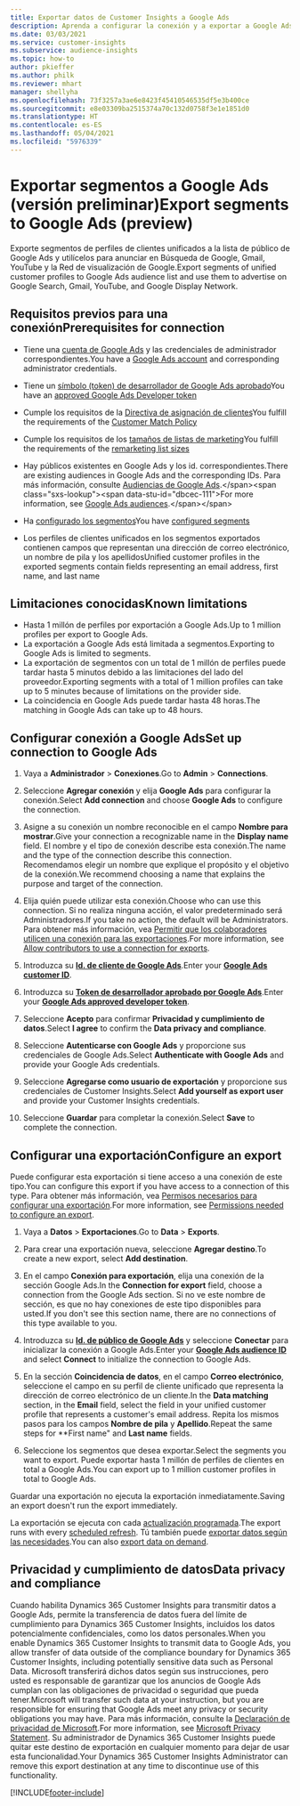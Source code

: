 ```yaml
---
title: Exportar datos de Customer Insights a Google Ads
description: Aprenda a configurar la conexión y a exportar a Google Ads.
ms.date: 03/03/2021
ms.service: customer-insights
ms.subservice: audience-insights
ms.topic: how-to
author: pkieffer
ms.author: philk
ms.reviewer: mhart
manager: shellyha
ms.openlocfilehash: 73f3257a3ae6e8423f45410546535df5e3b400ce
ms.sourcegitcommit: e8e03309ba2515374a70c132d0758f3e1e1851d0
ms.translationtype: HT
ms.contentlocale: es-ES
ms.lasthandoff: 05/04/2021
ms.locfileid: "5976339"
---
```

# <a name="export-segments-to-google-ads-preview"></a><span data-ttu-id="dbcec-103">Exportar segmentos a Google Ads (versión preliminar)</span><span class="sxs-lookup"><span data-stu-id="dbcec-103">Export segments to Google Ads (preview)</span></span>

<span data-ttu-id="dbcec-104">Exporte segmentos de perfiles de clientes unificados a la lista de público de Google Ads y utilícelos para anunciar en Búsqueda de Google, Gmail, YouTube y la Red de visualización de Google.</span><span class="sxs-lookup"><span data-stu-id="dbcec-104">Export segments of unified customer profiles to Google Ads audience list and use them to advertise on Google Search, Gmail, YouTube, and Google Display Network.</span></span> 

## <a name="prerequisites-for-connection"></a><span data-ttu-id="dbcec-105">Requisitos previos para una conexión</span><span class="sxs-lookup"><span data-stu-id="dbcec-105">Prerequisites for connection</span></span>

-   <span data-ttu-id="dbcec-106">Tiene una [cuenta de Google Ads](https://ads.google.com/) y las credenciales de administrador correspondientes.</span><span class="sxs-lookup"><span data-stu-id="dbcec-106">You have a [Google Ads account](https://ads.google.com/) and corresponding administrator credentials.</span></span>
-   <span data-ttu-id="dbcec-107">Tiene un [símbolo (token) de desarrollador de Google Ads aprobado](https://developers.google.com/google-ads/api/docs/first-call/dev-token)</span><span class="sxs-lookup"><span data-stu-id="dbcec-107">You have an [approved Google Ads Developer token](https://developers.google.com/google-ads/api/docs/first-call/dev-token)</span></span> 
-   <span data-ttu-id="dbcec-108">Cumple los requisitos de la [Directiva de asignación de clientes](https://support.google.com/adspolicy/answer/6299717)</span><span class="sxs-lookup"><span data-stu-id="dbcec-108">You fulfill the requirements of the [Customer Match Policy](https://support.google.com/adspolicy/answer/6299717)</span></span>
-   <span data-ttu-id="dbcec-109">Cumple los requisitos de los [tamaños de listas de marketing](https://support.google.com/google-ads/answer/7558048)</span><span class="sxs-lookup"><span data-stu-id="dbcec-109">You fulfill the requirements of the [remarketing list sizes](https://support.google.com/google-ads/answer/7558048)</span></span> 

-   <span data-ttu-id="dbcec-110">Hay públicos existentes en Google Ads y los id. correspondientes.</span><span class="sxs-lookup"><span data-stu-id="dbcec-110">There are existing audiences in Google Ads and the corresponding IDs.</span></span> <span data-ttu-id="dbcec-111">Para más información, consulte [Audiencias de Google Ads](https://support.google.com/google-ads/answer/7558048?hl=en#:~:text=Audience%20lists%20is%20a%20section,Display%20Network%20through%20remarketing%20campaigns.).</span><span class="sxs-lookup"><span data-stu-id="dbcec-111">For more information, see [Google Ads audiences](https://support.google.com/google-ads/answer/7558048?hl=en#:~:text=Audience%20lists%20is%20a%20section,Display%20Network%20through%20remarketing%20campaigns.).</span></span>
-   <span data-ttu-id="dbcec-112">Ha [configurado los segmentos](segments.md)</span><span class="sxs-lookup"><span data-stu-id="dbcec-112">You have [configured segments](segments.md)</span></span>
-   <span data-ttu-id="dbcec-113">Los perfiles de clientes unificados en los segmentos exportados contienen campos que representan una dirección de correo electrónico, un nombre de pila y los apellidos</span><span class="sxs-lookup"><span data-stu-id="dbcec-113">Unified customer profiles in the exported segments contain fields representing an email address, first name, and last name</span></span>

## <a name="known-limitations"></a><span data-ttu-id="dbcec-114">Limitaciones conocidas</span><span class="sxs-lookup"><span data-stu-id="dbcec-114">Known limitations</span></span>

- <span data-ttu-id="dbcec-115">Hasta 1 millón de perfiles por exportación a Google Ads.</span><span class="sxs-lookup"><span data-stu-id="dbcec-115">Up to 1 million profiles per export to Google Ads.</span></span>
- <span data-ttu-id="dbcec-116">La exportación a Google Ads está limitada a segmentos.</span><span class="sxs-lookup"><span data-stu-id="dbcec-116">Exporting to Google Ads is limited to segments.</span></span>
- <span data-ttu-id="dbcec-117">La exportación de segmentos con un total de 1 millón de perfiles puede tardar hasta 5 minutos debido a las limitaciones del lado del proveedor.</span><span class="sxs-lookup"><span data-stu-id="dbcec-117">Exporting segments with a total of 1 million profiles can take up to 5 minutes because of limitations on the provider side.</span></span> 
- <span data-ttu-id="dbcec-118">La coincidencia en Google Ads puede tardar hasta 48 horas.</span><span class="sxs-lookup"><span data-stu-id="dbcec-118">The matching in Google Ads can take up to 48 hours.</span></span>

## <a name="set-up-connection-to-google-ads"></a><span data-ttu-id="dbcec-119">Configurar conexión a Google Ads</span><span class="sxs-lookup"><span data-stu-id="dbcec-119">Set up connection to Google Ads</span></span>

1. <span data-ttu-id="dbcec-120">Vaya a **Administrador** > **Conexiones**.</span><span class="sxs-lookup"><span data-stu-id="dbcec-120">Go to **Admin** > **Connections**.</span></span>

1. <span data-ttu-id="dbcec-121">Seleccione **Agregar conexión** y elija **Google Ads** para configurar la conexión.</span><span class="sxs-lookup"><span data-stu-id="dbcec-121">Select **Add connection** and choose **Google Ads** to configure the connection.</span></span>

1. <span data-ttu-id="dbcec-122">Asigne a su conexión un nombre reconocible en el campo **Nombre para mostrar**.</span><span class="sxs-lookup"><span data-stu-id="dbcec-122">Give your connection a recognizable name in the **Display name** field.</span></span> <span data-ttu-id="dbcec-123">El nombre y el tipo de conexión describe esta conexión.</span><span class="sxs-lookup"><span data-stu-id="dbcec-123">The name and the type of the connection describe this connection.</span></span> <span data-ttu-id="dbcec-124">Recomendamos elegir un nombre que explique el propósito y el objetivo de la conexión.</span><span class="sxs-lookup"><span data-stu-id="dbcec-124">We recommend choosing a name that explains the purpose and target of the connection.</span></span>

1. <span data-ttu-id="dbcec-125">Elija quién puede utilizar esta conexión.</span><span class="sxs-lookup"><span data-stu-id="dbcec-125">Choose who can use this connection.</span></span> <span data-ttu-id="dbcec-126">Si no realiza ninguna acción, el valor predeterminado será Administradores.</span><span class="sxs-lookup"><span data-stu-id="dbcec-126">If you take no action, the default will be Administrators.</span></span> <span data-ttu-id="dbcec-127">Para obtener más información, vea [Permitir que los colaboradores utilicen una conexión para las exportaciones](connections.md#allow-contributors-to-use-a-connection-for-exports).</span><span class="sxs-lookup"><span data-stu-id="dbcec-127">For more information, see [Allow contributors to use a connection for exports](connections.md#allow-contributors-to-use-a-connection-for-exports).</span></span>

1. <span data-ttu-id="dbcec-128">Introduzca su **[Id. de cliente de Google Ads](https://support.google.com/google-ads/answer/1704344)**.</span><span class="sxs-lookup"><span data-stu-id="dbcec-128">Enter your **[Google Ads customer ID](https://support.google.com/google-ads/answer/1704344)**.</span></span>

1. <span data-ttu-id="dbcec-129">Introduzca su **[Token de desarrollador aprobado por Google Ads](https://developers.google.com/google-ads/api/docs/first-call/dev-token)**.</span><span class="sxs-lookup"><span data-stu-id="dbcec-129">Enter your **[Google Ads approved developer token](https://developers.google.com/google-ads/api/docs/first-call/dev-token)**.</span></span>

1. <span data-ttu-id="dbcec-130">Seleccione **Acepto** para confirmar **Privacidad y cumplimiento de datos**.</span><span class="sxs-lookup"><span data-stu-id="dbcec-130">Select **I agree** to confirm the **Data privacy and compliance**.</span></span>

1. <span data-ttu-id="dbcec-131">Seleccione **Autenticarse con Google Ads** y proporcione sus credenciales de Google Ads.</span><span class="sxs-lookup"><span data-stu-id="dbcec-131">Select **Authenticate with Google Ads** and provide your Google Ads credentials.</span></span>

1. <span data-ttu-id="dbcec-132">Seleccione **Agregarse como usuario de exportación** y proporcione sus credenciales de Customer Insights.</span><span class="sxs-lookup"><span data-stu-id="dbcec-132">Select **Add yourself as export user** and provide your Customer Insights credentials.</span></span>

1. <span data-ttu-id="dbcec-133">Seleccione **Guardar** para completar la conexión.</span><span class="sxs-lookup"><span data-stu-id="dbcec-133">Select **Save** to complete the connection.</span></span> 

## <a name="configure-an-export"></a><span data-ttu-id="dbcec-134">Configurar una exportación</span><span class="sxs-lookup"><span data-stu-id="dbcec-134">Configure an export</span></span>

<span data-ttu-id="dbcec-135">Puede configurar esta exportación si tiene acceso a una conexión de este tipo.</span><span class="sxs-lookup"><span data-stu-id="dbcec-135">You can configure this export if you have access to a connection of this type.</span></span> <span data-ttu-id="dbcec-136">Para obtener más información, vea [Permisos necesarios para configurar una exportación](export-destinations.md#set-up-a-new-export).</span><span class="sxs-lookup"><span data-stu-id="dbcec-136">For more information, see [Permissions needed to configure an export](export-destinations.md#set-up-a-new-export).</span></span>

1. <span data-ttu-id="dbcec-137">Vaya a **Datos** > **Exportaciones**.</span><span class="sxs-lookup"><span data-stu-id="dbcec-137">Go to **Data** > **Exports**.</span></span>

1. <span data-ttu-id="dbcec-138">Para crear una exportación nueva, seleccione **Agregar destino**.</span><span class="sxs-lookup"><span data-stu-id="dbcec-138">To create a new export, select **Add destination**.</span></span>

1. <span data-ttu-id="dbcec-139">En el campo **Conexión para exportación**, elija una conexión de la sección Google Ads.</span><span class="sxs-lookup"><span data-stu-id="dbcec-139">In the **Connection for export** field, choose a connection from the Google Ads section.</span></span> <span data-ttu-id="dbcec-140">Si no ve este nombre de sección, es que no hay conexiones de este tipo disponibles para usted.</span><span class="sxs-lookup"><span data-stu-id="dbcec-140">If you don't see this section name, there are no connections of this type available to you.</span></span>

1. <span data-ttu-id="dbcec-141">Introduzca su **[Id. de público de Google Ads](https://support.google.com/google-ads/answer/7558048?hl=en#:~:text=Audience%20lists%20is%20a%20section,Display%20Network%20through%20remarketing%20campaigns.)** y seleccione **Conectar** para inicializar la conexión a Google Ads.</span><span class="sxs-lookup"><span data-stu-id="dbcec-141">Enter your **[Google Ads audience ID](https://support.google.com/google-ads/answer/7558048?hl=en#:~:text=Audience%20lists%20is%20a%20section,Display%20Network%20through%20remarketing%20campaigns.)** and select **Connect** to initialize the connection to Google Ads.</span></span>

1. <span data-ttu-id="dbcec-142">En la sección **Coincidencia de datos**, en el campo **Correo electrónico**, seleccione el campo en su perfil de cliente unificado que representa la dirección de correo electrónico de un cliente.</span><span class="sxs-lookup"><span data-stu-id="dbcec-142">In the **Data matching** section, in the **Email** field, select the field in your unified customer profile that represents a customer's email address.</span></span> <span data-ttu-id="dbcec-143">Repita los mismos pasos para los campos **Nombre de pila** y **Apellido**.</span><span class="sxs-lookup"><span data-stu-id="dbcec-143">Repeat the same steps for \*\*First name" and **Last name** fields.</span></span>

1. <span data-ttu-id="dbcec-144">Seleccione los segmentos que desea exportar.</span><span class="sxs-lookup"><span data-stu-id="dbcec-144">Select the segments you want to export.</span></span> <span data-ttu-id="dbcec-145">Puede exportar hasta 1 millón de perfiles de clientes en total a Google Ads.</span><span class="sxs-lookup"><span data-stu-id="dbcec-145">You can export up to 1 million customer profiles in total to Google Ads.</span></span>

<span data-ttu-id="dbcec-146">Guardar una exportación no ejecuta la exportación inmediatamente.</span><span class="sxs-lookup"><span data-stu-id="dbcec-146">Saving an export doesn't run the export immediately.</span></span>

<span data-ttu-id="dbcec-147">La exportación se ejecuta con cada [actualización programada](system.md#schedule-tab).</span><span class="sxs-lookup"><span data-stu-id="dbcec-147">The export runs with every [scheduled refresh](system.md#schedule-tab).</span></span> <span data-ttu-id="dbcec-148">Tú también puede [exportar datos según las necesidades](export-destinations.md#run-exports-on-demand).</span><span class="sxs-lookup"><span data-stu-id="dbcec-148">You can also [export data on demand](export-destinations.md#run-exports-on-demand).</span></span> 

## <a name="data-privacy-and-compliance"></a><span data-ttu-id="dbcec-149">Privacidad y cumplimiento de datos</span><span class="sxs-lookup"><span data-stu-id="dbcec-149">Data privacy and compliance</span></span>

<span data-ttu-id="dbcec-150">Cuando habilita Dynamics 365 Customer Insights para transmitir datos a Google Ads, permite la transferencia de datos fuera del límite de cumplimiento para Dynamics 365 Customer Insights, incluidos los datos potencialmente confidenciales, como los datos personales.</span><span class="sxs-lookup"><span data-stu-id="dbcec-150">When you enable Dynamics 365 Customer Insights to transmit data to Google Ads, you allow transfer of data outside of the compliance boundary for Dynamics 365 Customer Insights, including potentially sensitive data such as Personal Data.</span></span> <span data-ttu-id="dbcec-151">Microsoft transferirá dichos datos según sus instrucciones, pero usted es responsable de garantizar que los anuncios de Google Ads cumplan con las obligaciones de privacidad o seguridad que pueda tener.</span><span class="sxs-lookup"><span data-stu-id="dbcec-151">Microsoft will transfer such data at your instruction, but you are responsible for ensuring that Google Ads meet any privacy or security obligations you may have.</span></span> <span data-ttu-id="dbcec-152">Para más información, consulte la [Declaración de privacidad de Microsoft](https://go.microsoft.com/fwlink/?linkid=396732).</span><span class="sxs-lookup"><span data-stu-id="dbcec-152">For more information, see [Microsoft Privacy Statement](https://go.microsoft.com/fwlink/?linkid=396732).</span></span>
<span data-ttu-id="dbcec-153">Su administrador de Dynamics 365 Customer Insights puede quitar este destino de exportación en cualquier momento para dejar de usar esta funcionalidad.</span><span class="sxs-lookup"><span data-stu-id="dbcec-153">Your Dynamics 365 Customer Insights Administrator can remove this export destination at any time to discontinue use of this functionality.</span></span>


[!INCLUDE[footer-include](../includes/footer-banner.md)]
